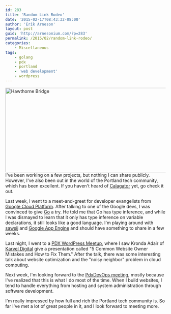 ```yaml
---
id: 283
title: 'Random Link Rodeo'
date: '2015-02-17T08:43:32-08:00'
author: 'Erik Arneson'
layout: post
guid: 'http://arnesonium.com/?p=283'
permalink: /2015/02/random-link-rodeo/
categories:
    - Miscellaneous
tags:
    - golang
    - pdx
    - portland
    - 'web development'
    - wordpress
---
```


<img src="http://arnesonium.com/wp-content/uploads/2015/02/1024px-HawthorneBridge-Pano.jpg" alt="Hawthorne Bridge" width="1024" height="266" class="aligncenter size-full wp-image-285" />I've been working on a few projects, but nothing I can share publicly. However, I've also been out in the world of the Portland tech community, which has been excellent. If you haven't heard of <a href="http://calagator.org/" target="_blank">Calagator</a> yet, go check it out.

Last week, I went to a meet-and-greet for developer evangelists from <a href="https://cloud.google.com/" target="_blank">Google Cloud Platform</a>. After talking to one of the Google devs, I was convinced to give <a href="http://golang.org/" title="The Go Language" target="_blank">Go</a> a try. He told me that Go has type inference, and while I was dismayed to learn that it only has type inference on variable declarations, it still looks like a good language. I'm playing around with <a href="http://sawsij.com/" target="_blank">sawsij</a> and <a href="https://cloud.google.com/appengine/" target="_blank">Google App Engine</a> and should have something to share in a few weeks.

Last night, I went to a <a href="http://pdxwp.com/" target="_blank">PDX WordPress Meetup</a>, where I saw Kronda Adair of <a href="http://karveldigital.com/" title="Karvel Digital" target="_blank">Karvel Digital</a> give a presentation called "5 Common Website Owner Mistakes and How to Fix Them." After the talk, there was some interesting talk about website optimization and the "noisy neighbor" problem in cloud computing.

Next week, I'm looking forward to the <a href="http://calagator.org/events/1250467737" target="_blank">PdxDevOps meeting</a>, mostly because I've realized that this is what I do most of the time. When I build websites, I tend to handle everything from hosting and system administration through software development.

I'm really impressed by how full and rich the Portland tech community is. So far I've met a lot of great people in it, and I look forward to meeting more. 